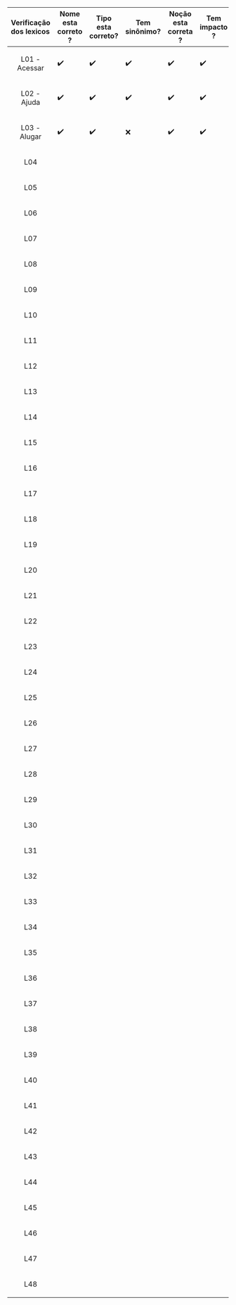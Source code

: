 


| Verificação dos lexicos | Nome esta correto ? | Tipo esta correto? | Tem sinônimo? | Noção esta correta ? | Tem impacto ? |Uso de linguagem compreensível ao público?| Posssui todas as questões anteriores| Total|
|:------------------------|---------------------|--------------------|----------------|----------------------|-------------|----------------|-------|----------|          
|<p align="center">L01 - Acessar</p>| ✔️| ✔️| ✔️| ✔️| ✔️ | ✔️ | ✔️ |  7/7 |
|<p align="center">L02 - Ajuda </p>| ✔️ | ✔️ | ✔️| ✔️ | ✔️ | ✔️| ✔️ |  7/7 | 
|<p align="center">L03 - Alugar</p>| ✔️ | ✔️ | ❌ | ✔️| ✔️ | ✔️ | ✔️ |  6/7 | 
|<p align="center">L04</p>|
|<p align="center">L05</p>|
|<p align="center">L06</p>|
|<p align="center">L07</p>|
|<p align="center">L08</p>|
|<p align="center">L09</p>|
|<p align="center">L10</p>|
|<p align="center">L11</p>|
|<p align="center">L12</p>|
|<p align="center">L13</p>|
|<p align="center">L14</p>|
|<p align="center">L15</p>|
|<p align="center">L16</p>|
|<p align="center">L17</p>|
|<p align="center">L18</p>|
|<p align="center">L19</p>|
|<p align="center">L20</p>|
|<p align="center">L21</p>|
|<p align="center">L22</p>|
|<p align="center">L23</p>|
|<p align="center">L24</p>|
|<p align="center">L25</p>|
|<p align="center">L26</p>|
|<p align="center">L27</p>|
|<p align="center">L28</p>|
|<p align="center">L29</p>|
|<p align="center">L30</p>|
|<p align="center">L31</p>|
|<p align="center">L32</p>|
|<p align="center">L33</p>|
|<p align="center">L34</p>|
|<p align="center">L35</p>|
|<p align="center">L36</p>|
|<p align="center">L37</p>|
|<p align="center">L38</p>|
|<p align="center">L39</p>|
|<p align="center">L40</p>|
|<p align="center">L41</p>|
|<p align="center">L42</p>|
|<p align="center">L43</p>|
|<p align="center">L44</p>|
|<p align="center">L45</p>|
|<p align="center">L46</p>|
|<p align="center">L47</p>|
|<p align="center">L48</p>|

